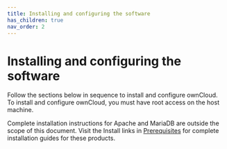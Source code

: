 ```yaml
---
title: Installing and configuring the software
has_children: true
nav_order: 2
---
```


# Installing and configuring the software

Follow the sections below in sequence to install and configure ownCloud. To install and configure ownCloud, you must have root access on the host machine. 

Complete installation instructions for Apache and MariaDB are outside the scope of this document. Visit the Install links in [Prerequisites](../prereqs.md) for complete installation guides for these products. 